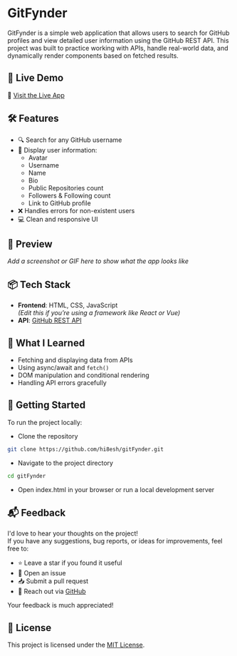 # GitFynder

GitFynder is a simple web application that allows users to search for GitHub profiles and view detailed user information using the GitHub REST API. This project was built to practice working with APIs, handle real-world data, and dynamically render components based on fetched results.

## 🚀 Live Demo

🔗 [Visit the Live App](https://gitfynder.netlify.app/)

## 🛠️ Features

- 🔍 Search for any GitHub username
- 👤 Display user information:
  - Avatar
  - Username
  - Name
  - Bio
  - Public Repositories count
  - Followers & Following count
  - Link to GitHub profile
- ❌ Handles errors for non-existent users
- 💻 Clean and responsive UI

## 📸 Preview

_Add a screenshot or GIF here to show what the app looks like_

## 📦 Tech Stack

- **Frontend**: HTML, CSS, JavaScript  
  _(Edit this if you’re using a framework like React or Vue)_
- **API**: [GitHub REST API](https://docs.github.com/en/rest)

## 🧠 What I Learned

- Fetching and displaying data from APIs
- Using async/await and `fetch()`
- DOM manipulation and conditional rendering
- Handling API errors gracefully

## 📂 Getting Started

To run the project locally:
- Clone the repository
```bash
git clone https://github.com/hi8esh/gitFynder.git
```
- Navigate to the project directory
```bash
cd gitFynder
```
- Open index.html in your browser or run a local development server

## 📬 Feedback

I'd love to hear your thoughts on the project!  
If you have any suggestions, bug reports, or ideas for improvements, feel free to:

- ⭐ Leave a star if you found it useful
- 🐛 Open an issue
- 📥 Submit a pull request
- 💬 Reach out via [GitHub](https://github.com/hi8esh)

Your feedback is much appreciated!

## 📄 License

This project is licensed under the [MIT License](https://opensource.org/licenses/MIT).
